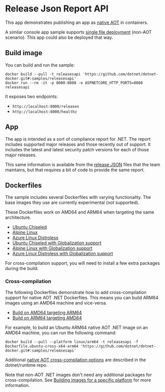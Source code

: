# Release Json Report API

This app demonstrates publishing an app as [native AOT](https://learn.microsoft.com/dotnet/core/deploying/native-aot/) in containers.

A similar console app sample supports [single file deployment](../releasesapp/README.md) (non-AOT scenario). This app could also be deployed that way.

## Build image

You can build and run the sample:

```console
docker build --pull -t releasesapi 'https://github.com/dotnet/dotnet-docker.git#:samples/releasesapi'
docker run --rm -it -p 8000:8080 -e ASPNETCORE_HTTP_PORTS=8080 releasesapi
```

It exposes two endpoints:

- `http://localhost:8000/releases`
- `http://localhost:8000/healthz`

## App

The app is intended as a sort of compliance report for .NET. The report includes supported major releases and those recently out of support. It includes the latest and latest security patch versions for each of those major releases.

This same information is available from the [release JSON](https://github.com/dotnet/core/blob/main/release-notes/releases-index.json) files that the team maintains, but that requires a bit of code to provide the same report.

## Dockerfiles

The sample includes several Dockerfiles with varying functionality. The base images they use are currently experimental (not supported).

These Dockerfiles work on AMD64 and ARM64 when targeting the same architecture.

- [Ubuntu Chiseled](Dockerfile)
- [Alpine Linux](Dockerfile.alpine)
- [Azure Linux Distroless](Dockerfile.azurelinux-distroless)
- [Ubuntu Chiseled with Globalization support](Dockerfile.icu)
- [Alpine Linux with Globalization support](Dockerfile.alpine-icu)
- [Azure Linux Distroless with Globalization support](Dockerfile.azurelinux-distroless-icu)

For cross-compilation support, you will need to install a few extra packages during the build.

### Cross-compilation

The following Dockerfiles demonstrate how to add cross-compilation support for native AOT .NET Dockerfiles.
This means you can build ARM64 images using an AMD64 machine and vice-versa.

- [Build on AMD64 targeting ARM64](Dockerfile.ubuntu-cross-x64-arm64)
- [Build on ARM64 targeting AMD64](Dockerfile.ubuntu-cross-arm64-x64)

For example, to build an Ubuntu ARM64 native AOT .NET image on an AMD64 machine, you can run the following command:

```console
docker build --pull --platform linux/arm64 -t releasesapi -f Dockerfile.ubuntu-cross-x64-arm64 'https://github.com/dotnet/dotnet-docker.git#:samples/releasesapi'
```

Additional [native AOT cross-compilation options](https://github.com/dotnet/runtime/blob/main/src/coreclr/nativeaot/docs/containers.md) are described in the dotnet/runtime repo.

Note that non-AOT .NET images don't need any additional packages for cross-compilation. See [Building images for a specific platform](../build-for-a-platform.md) for more information.

